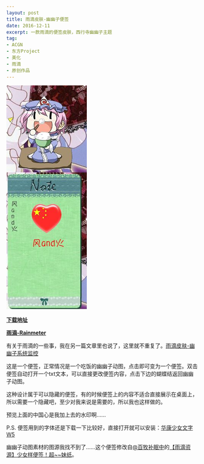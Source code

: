 ```yaml
---
layout: post
title: 雨滴皮肤-幽幽子便签
date: 2016-12-11
excerpt: 一款雨滴的便签皮肤，西行寺幽幽子主题
tag: 
- ACGN
- 东方Project
- 美化
- 雨滴
- 原创作品
---
```


![0005](../img/0005.jpg)

[**下载地址**](../file/0003.7z)

[**雨滴-Rainmeter**](https://www.rainmeter.net/)

有关于雨滴的一些事，我在另一篇文章里也说了，这里就不重复了。[雨滴皮肤-幽幽子系统监控](http://windfire007.com/RainmeterDisk/)

这是一个便签，正常情况是一个吃饭的幽幽子动图，点击即可变为一个便签。双击便签自动打开一个txt文本，可以直接更改便签内容，点击下边的蝴蝶结返回幽幽子动图。

这种设计属于可以隐藏的便签，有的时候便签上的内容不适合直接展示在桌面上，所以需要一个隐藏吧，至少对我来说是需要的，所以我也这样做的。

预览上面的中国心是我加上去的水印啊……

P.S. 便签用到的字体还是下载一下比较好，直接打开就可以安装：[华康少女文字W5](../file/0000.7z)

幽幽子动图素材的图源我找不到了……这个便签修改自[@百牧补眠中](http://tieba.baidu.com/home/main?un=%E7%99%BE%E7%89%A7%E8%A1%A5%E7%9C%A0%E4%B8%AD)的[【雨滴资源】少女样便签！超~~妹纸](http://tieba.baidu.com/p/2063086338)。